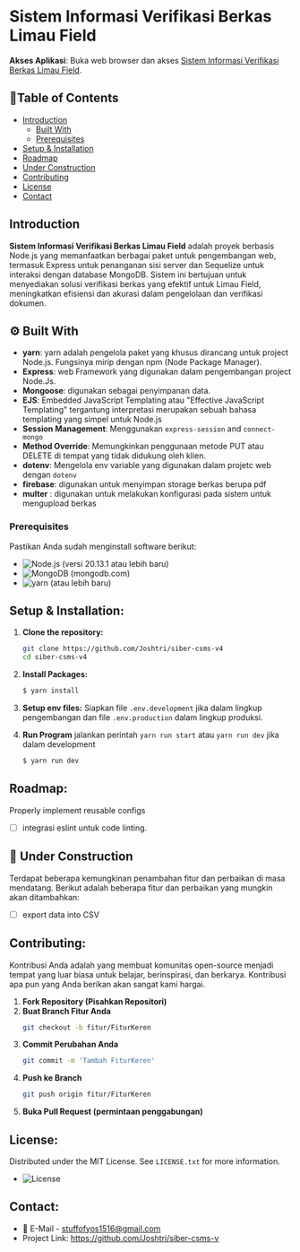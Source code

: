 # Sistem Informasi Verifikasi Berkas Limau Field
**Akses Aplikasi**: Buka web browser dan akses [Sistem Informasi Verifikasi Berkas Limau Field](https://siber-csms-v44.vercel.app/).
## 📕Table of Contents

- [Introduction](#introduction)
    - [Built With](#%EF%B8%8F--built-with)
    - [Prerequisites](#prerequisites)
- [Setup & Installation](#setup--installation)
- [Roadmap](#roadmap)
- [Under Construction](#under-construction)
- [Contributing](#contributing)
- [License](#license)
- [Contact](#contact)

## Introduction

**Sistem Informasi Verifikasi Berkas Limau Field** adalah proyek berbasis Node.js yang memanfaatkan berbagai paket untuk pengembangan web, termasuk Express untuk penanganan sisi server dan Sequelize untuk interaksi dengan database MongoDB. Sistem ini bertujuan untuk menyediakan solusi verifikasi berkas yang efektif untuk Limau Field, meningkatkan efisiensi dan akurasi dalam pengelolaan dan verifikasi dokumen.


## ⚙️  Built With

- **yarn**: yarn adalah pengelola paket yang khusus dirancang untuk project Node.js. Fungsinya mirip dengan npm (Node Package Manager).
- **Express**: web Framework yang digunakan dalam pengembangan project Node.Js.
- **Mongoose**: digunakan sebagai penyimpanan data.
- **EJS**: Embedded JavaScript Templating atau "Effective JavaScript Templating" tergantung interpretasi merupakan sebuah bahasa templating yang simpel untuk Node.js
- **Session Management**: Menggunakan `express-session` and `connect-mongo`
- **Method Override**: Memungkinkan penggunaan metode PUT atau DELETE di tempat yang tidak didukung oleh klien.
- **dotenv**: Mengelola env variable yang digunakan dalam projetc web dengan `dotenv`
- **firebase**: digunakan untuk menyimpan storage berkas berupa pdf
- **multer** : digunakan untuk melakukan konfigurasi pada sistem untuk mengupload berkas

###  Prerequisites
Pastikan Anda sudah menginstall software berikut:
- ![Node.js](https://img.shields.io/badge/Node.js-20.13.1-green)  (versi 20.13.1 atau lebih baru)
- ![MongoDB](https://img.shields.io/badge/MongoDB-9.3.0-green) (mongodb.com)
- ![yarn](https://img.shields.io/badge/pnpm-1.22.22-orange) (atau lebih baru)
##  Setup & Installation:

1. **Clone the repository:**
   ```bash
   git clone https://github.com/Joshtri/siber-csms-v4
   cd siber-csms-v4
   
1. **Install Packages:**
   ```bash
   $ yarn install
   
1. **Setup env files:**
Siapkan file `.env.development` jika dalam lingkup pengembangan dan file `.env.production` dalam lingkup produksi.

4. **Run Program**
jalankan perintah `yarn run start` atau `yarn run dev` jika dalam development
   ```bash
   $ yarn run dev
   

## Roadmap:
Properly implement reusable configs
- [ ] integrasi eslint untuk code linting.
## 🚧 Under Construction
Terdapat beberapa kemungkinan penambahan fitur dan perbaikan di masa mendatang. Berikut adalah beberapa fitur dan perbaikan yang mungkin akan ditambahkan:
- [ ] export data into CSV
## Contributing:
Kontribusi Anda adalah yang membuat komunitas open-source menjadi tempat yang luar biasa untuk belajar, berinspirasi, dan berkarya. Kontribusi apa pun yang Anda berikan akan sangat kami hargai.

1. **Fork Repository (Pisahkan Repositori)**
2. **Buat Branch Fitur Anda**
   ```bash
   git checkout -b fitur/FiturKeren
3. **Commit Perubahan Anda**
   ```bash
   git commit -m 'Tambah FiturKeren'
3. **Push ke Branch**
   ```bash
   git push origin fitur/FiturKeren
3. **Buka Pull Request (permintaan penggabungan)**


## License:
Distributed under the MIT License. See `LICENSE.txt` for more information.
- ![License](https://img.shields.io/badge/License-MIT-yellow)

## Contact:
- 📧 E-Mail - stuffofyos1516@gmail.com
- Project Link: https://github.com/Joshtri/siber-csms-v
